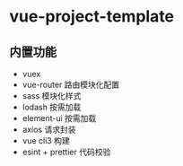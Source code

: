 # vue-project-template

## 内置功能
* vuex 
* vue-router 路由模块化配置
* sass 模块化样式
* lodash 按需加载
* element-ui 按需加载
* axios 请求封装
* vue cli3 构建
* esint + prettier 代码校验

